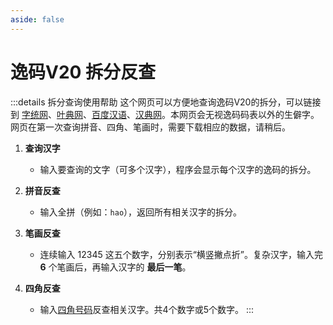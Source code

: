 ```yaml
---
aside: false
---
```

<script setup>
    import Search from "@/search/FetchSearch.vue"
</script>

# 逸码V20 拆分反查

<Search hanziJson="/v20/chaifen.json" compJson="/v20/zigen.json" compFont="kaiti-font" id="v20"/>

:::details 拆分查询使用帮助
这个网页可以方便地查询逸码V20的拆分，可以链接到 [字统网](https://zi.tools/)、[叶典网](http://yedict.com/)、[百度汉语](https://hanyu.baidu.com/)、[汉典网](https://www.zdic.net/)。本网页会无视逸码码表以外的生僻字。
网页在第一次查询拼音、四角、笔画时，需要下载相应的数据，请稍后。

1. **查询汉字**
    - 输入要查询的文字（可多个汉字），程序会显示每个汉字的逸码的拆分。

2. **拼音反查**
    - 输入全拼（例如：`hao`），返回所有相关汉字的拆分。

3. **笔画反查**
    - 连续输入 12345 这五个数字，分别表示“横竖撇点折”。复杂汉字，输入完 **6**
个笔画后，再输入汉字的 **最后一笔**。

4. **四角反查**
    - 输入[四角号码](https://baike.baidu.com/item/%E5%9B%9B%E8%A7%92%E5%8F%B7%E7%A0%81/1217626)反查相关汉字。共4个数字或5个数字。
:::
